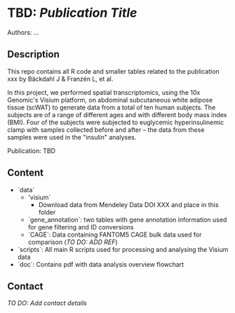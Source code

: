 # TBD: *Publication Title*

Authors: ...


## Description  

This repo contains all R code and smaller tables related to the publication xxx by Bäckdahl J & Franzén L, et al. 

In this project, we performed spatial transcriptomics, using the 10x Genomic's Visium platform, on abdominal subcutaneous white adipose tissue (scWAT) to generate data from a total of ten human subjects. The subjects are of a range of different ages and with different body mass index (BMI). Four of the subjects were subjected to euglycemic hyperinsulinemic clamp with samples collected before and after – the data from these samples were used in the "insulin" analyses.  


Publication: TBD


## Content  

* ´data´
  * 'visium´  
    * Download data from Mendeley Data DOI XXX and place in this folder  
  * ´gene_annotation´: two tables with gene annotation information used for gene filtering and ID conversions  
  * ´CAGE´: Data containing FANTOM5 CAGE bulk data used for comparison (*TO DO: ADD REF*)  
* ´scripts´: All main R scripts used for processing and analysing the Visium data  
* ´doc´: Contains pdf with data analysis overview flowchart  


## Contact  

*TO DO: Add contact details*

